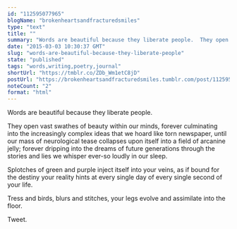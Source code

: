 ```yaml
---
id: "112595077965"
blogName: "brokenheartsandfracturedsmiles"
type: "text"
title: ""
summary: "Words are beautiful because they liberate people.  They open vast swathes of beauty within our minds, forever culminating into..."
date: "2015-03-03 10:30:37 GMT"
slug: "words-are-beautiful-because-they-liberate-people"
state: "published"
tags: "words,writing,poetry,journal"
shortUrl: "https://tmblr.co/ZDb_Wm1etC8jD"
postUrl: "https://brokenheartsandfracturedsmiles.tumblr.com/post/112595077965/words-are-beautiful-because-they-liberate-people"
noteCount: "2"
format: "html"
---
```


Words are beautiful because they liberate people. 

They open vast swathes of beauty within our minds, forever culminating into the increasingly complex ideas that we hoard like torn newspaper, until our mass of neurological tease collapses upon itself into a field of arcanine jelly; forever dripping into the dreams of future generations through the stories and lies we whisper ever-so loudly in our sleep.

Splotches of green and purple inject itself into your veins, as if bound for the destiny your reality hints at every single day of every single second of your life. 

Tress and birds, blurs and stitches, your legs evolve and assimilate into the floor. 

Tweet.